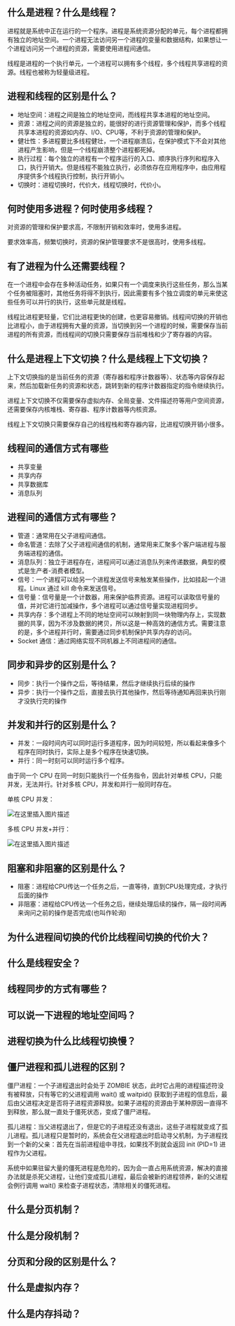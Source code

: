 ## 什么是进程？什么是线程？

进程就是系统中正在运行的一个程序。进程是系统资源分配的单元，每个进程都拥有独立的地址空间。一个进程无法访问另一个进程的变量和数据结构，如果想让一个进程访问另一个进程的资源，需要使用进程间通信。

线程是进程的一个执行单元，一个进程可以拥有多个线程，多个线程共享进程的资源。线程也被称为轻量级进程。


## 进程和线程的区别是什么？

- 地址空间：进程之间是独立的地址空间，而线程共享本进程的地址空间。
- 资源：进程之间的资源是独立的，能很好的进行资源管理和保护，而多个线程共享本进程的资源如内存、I/O、CPU等，不利于资源的管理和保护。
- 健壮性：多进程要比多线程健壮，一个进程崩溃后，在保护模式下不会对其他进程产生影响，但是一个线程崩溃整个进程都死掉。
- 执行过程：每个独立的进程有一个程序运行的入口、顺序执行序列和程序入口，执行开销大。但是线程不能独立执行，必须依存在应用程序中，由应用程序提供多个线程执行控制，执行开销小。
- 切换时：进程切换时，代价大，线程切换时，代价小。

## 何时使用多进程？何时使用多线程？

对资源的管理和保护要求高，不限制开销和效率时，使用多进程。

要求效率高，频繁切换时，资源的保护管理要求不是很高时，使用多线程。

## 有了进程为什么还需要线程？

在一个进程中会存在多种活动任务，如果只有一个调度来执行这些任务，那么当某个任务被阻塞时，其他任务将得不到执行，因此需要有多个独立调度的单元来使这些任务可以并行的执行，这些单元就是线程。

线程比进程更轻量，它们比进程更快的创建，也更容易撤销。线程间切换的开销也比进程小，由于进程拥有大量的资源，当切换到另一个进程的时候，需要保存当前进程的所有资源，而线程间的切换只需要保存当前堆栈和少了寄存器的内容。

## 什么是进程上下文切换？什么是线程上下文切换？

上下文切换指的是当前任务的资源（寄存器和程序计数器等）、状态等内容保存起来，然后加载新任务的资源和状态，跳转到新的程序计数器指定的指令继续执行。

进程上下文切换不仅需要保存虚拟内存、全局变量、文件描述符等用户空间资源，还需要保存内核堆栈、寄存器、程序计数器等内核资源。

线程上下文切换只需要保存自己的线程栈和寄存器内容，比进程切换开销小很多。


## 线程间的通信方式有哪些

- 共享变量
- 共享内存
- 共享数据库
- 消息队列

## 进程间的通信方式有哪些？

- 管道：通常用在父子进程间通信。
- 命名管道：去除了父子进程间通信的机制，通常用来汇聚多个客户端进程与服务端进程的通信。
- 消息队列：独立于进程存在，进程间可以通过消息队列来传递数据，典型的模式是生产者-消费者模型。
- 信号：一个进程可以给另一个进程发送信号来触发某些操作，比如挂起一个进程。Linux 通过 kill 命令来发送信号。
- 信号量：信号量是一个计数器，用来保护临界资源。进程可以读取信号量的值，并对它进行加减操作，多个进程可以通过信号量实现进程同步。
- 共享内存：多个进程上不同的地址空间可以映射到同一块物理内存上，实现数据的共享，因为不涉及数据的拷贝，所以这是一种高效的通信方式。需要注意的是，多个进程并行时，需要通过同步机制保护共享内存的访问。
- Socket 通信：通过网络实现不同机器上不同进程间的通信。

## 同步和异步的区别是什么？

- 同步：执行一个操作之后，等待结果，然后才继续执行后续的操作
- 异步：执行一个操作之后，直接去执行其他操作，然后等待通知再回来执行刚才没执行完的操作

## 并发和并行的区别是什么？

- 并发：一段时间内可以同时运行多道程序，因为时间较短，所以看起来像多个程序在同时执行，实际上是多个程序在快速切换。
- 并行：同一时刻可以同时运行多个程序。

由于同一个 CPU 在同一时刻只能执行一个任务指令，因此针对单核 CPU，只能并发，无法并行。针对多核 CPU，并发和并行一般同时存在。

单核 CPU 并发：

![在这里插入图片描述](https://img-blog.csdnimg.cn/1efd72ee9c964b44a799e5eb3a41b18f.png)

多核 CPU 并发+并行：

![在这里插入图片描述](https://img-blog.csdnimg.cn/0e698f934fe44f708ee7fcd8760d71a8.png)

## 阻塞和非阻塞的区别是什么？

- 阻塞：进程给CPU传达一个任务之后，一直等待，直到CPU处理完成，才执行后面的操作
- 非阻塞：进程给CPU传达一个任务之后，继续处理后续的操作，隔一段时间再来询问之前的操作是否完成(也叫作轮询)


## 为什么进程间切换的代价比线程间切换的代价大？

## 什么是线程安全？

## 线程同步的方式有哪些？





## 可以说一下进程的地址空间吗？

## 进程切换为什么比线程切换慢？


## 僵尸进程和孤儿进程的区别？

僵尸进程：一个子进程退出时会处于 ZOMBIE 状态，此时它占用的进程描述符没有被释放，只有等它的父进程调用 wait() 或 waitpid() 获取到子进程的信息后，最后由父进程决定是否将子进程资源释放。如果子进程的资源由于某种原因一直得不到释放，那么就一直处于僵死状态，变成了僵尸进程。

孤儿进程：当父进程退出了，但是它的子进程还没有退出，这些子进程就变成了孤儿进程。孤儿进程只是暂时的，系统会在父进程退出时启动寻父机制，为子进程找到一个新的父亲：首先在当前进程组中寻找，如果找不到就会返回 init (PID=1) 进程作为父进程。

系统中如果驻留大量的僵死进程是危险的，因为会一直占用系统资源，解决的直接办法就是杀死父进程，让他们变成孤儿进程，最后会被新的进程领养，新的父进程会例行调用 wait() 来检查子进程状态，清除相关的僵死进程。




## 什么是分页机制？

## 什么是分段机制？

## 分页和分段的区别是什么？

## 什么是虚拟内存？

## 什么是内存抖动？

